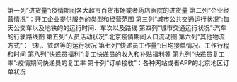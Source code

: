 第一列“进货量”:疫情期间各大超市百货市场或者药店医院的进货量
第二列“企业经营情况”：开工企业提供服务的类型和经营范围
第三列“城市公共交通运行状况”:每天公交车以及地铁的的运行时间、车次以及路线
第四列“城市交通运行状况”:汽车的行驶路线图
第五列“人员活动状况”:北京疫情期间人口流动图
第六列“其他物流方式”：飞机、铁路等的运行状况
第七列“快递员工作量”:日均接单情况、工作行程和时间
第八列“快递员福利”:复工快递员的收入和补贴福利等
第九列“快递员复工率”:疫情期间快递员的复工率
第十列“订单接收”：各种网站或者APP的北京地区订单状况
